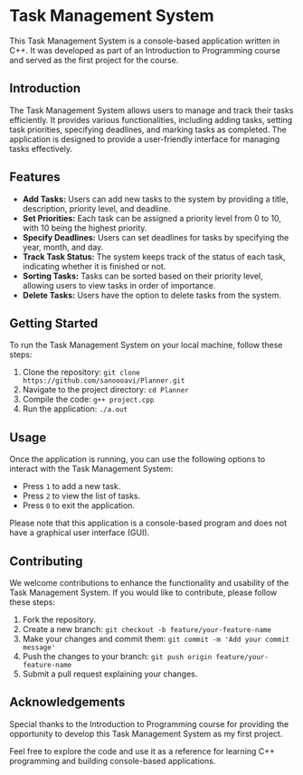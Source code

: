 # Task Management System

This Task Management System is a console-based application written in C++. It was developed as part of an Introduction to Programming course and served as the first project for the course.

## Introduction
The Task Management System allows users to manage and track their tasks efficiently. It provides various functionalities, including adding tasks, setting task priorities, specifying deadlines, and marking tasks as completed. The application is designed to provide a user-friendly interface for managing tasks effectively.

## Features
- **Add Tasks:** Users can add new tasks to the system by providing a title, description, priority level, and deadline.
- **Set Priorities:** Each task can be assigned a priority level from 0 to 10, with 10 being the highest priority.
- **Specify Deadlines:** Users can set deadlines for tasks by specifying the year, month, and day.
- **Track Task Status:** The system keeps track of the status of each task, indicating whether it is finished or not.
- **Sorting Tasks:** Tasks can be sorted based on their priority level, allowing users to view tasks in order of importance.
- **Delete Tasks:** Users have the option to delete tasks from the system.

## Getting Started
To run the Task Management System on your local machine, follow these steps:

1. Clone the repository: `git clone https://github.com/sanoooavi/Planner.git`
2. Navigate to the project directory: `cd Planner`
3. Compile the code: `g++ project.cpp `
4. Run the application: `./a.out`

## Usage
Once the application is running, you can use the following options to interact with the Task Management System:

- Press `1` to add a new task.
- Press `2` to view the list of tasks.
- Press `0` to exit the application.

Please note that this application is a console-based program and does not have a graphical user interface (GUI).

## Contributing
We welcome contributions to enhance the functionality and usability of the Task Management System. If you would like to contribute, please follow these steps:

1. Fork the repository.
2. Create a new branch: `git checkout -b feature/your-feature-name`
3. Make your changes and commit them: `git commit -m 'Add your commit message'`
4. Push the changes to your branch: `git push origin feature/your-feature-name`
5. Submit a pull request explaining your changes.


## Acknowledgements
Special thanks to the Introduction to Programming course for providing the opportunity to develop this Task Management System as my first project.

Feel free to explore the code and use it as a reference for learning C++ programming and building console-based applications.
